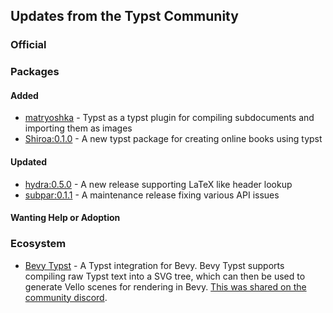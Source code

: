 

## Updates from the Typst Community

### Official

### Packages

#### Added
- [matryoshka](https://github.com/freundTech/typst-matryoshka) - Typst as a typst plugin for compiling subdocuments and importing them as images
- [Shiroa:0.1.0](https://github.com/typst/packages/pull/748) - A new typst package for creating online books using typst
  
#### Updated
- [hydra:0.5.0](https://github.com/tingerrr/hydra/releases/tag/v0.5.0) - A new release supporting LaTeX like header lookup
- [subpar:0.1.1](https://github.com/tingerrr/subpar/releases/tag/v0.1.1) - A maintenance release fixing various API issues

#### Wanting Help or Adoption

### Ecosystem

- [Bevy Typst](https://github.com/voxell-tech/bevy_typst) - A Typst integration for Bevy. Bevy Typst supports compiling raw Typst text into a SVG tree, which can then be used to generate Vello scenes for rendering in Bevy. [This was shared on the community discord](https://discordapp.com/channels/1054443721975922748/1245972763366395914/1245972763366395914).
